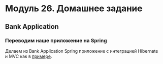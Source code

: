 # Модуль 26. Домашнее задание

## Bank Application

### Переводим наше приложение на Spring

Делаем из Bank Application Spring приложение с интеграцией Hibernate и MVC как в [примере](https://github.com/spalah-java/java-language-basics/tree/master/src/main/java/ua/spalah/spring/all).
